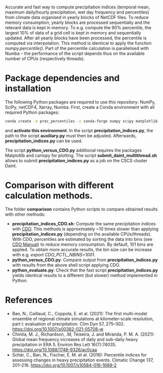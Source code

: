 Accurate and fast way to compute precipitation indices (temporal mean, maximum daily/hourly precipitation, wet day frequency and percentiles) from climate data organised in yearly blocks of NetCDF files.
To reduce memory consumption, yearly blocks are processed sequentially and the relevant data is kept in memory. To e.g. compute the 90% percentile, the largest 10% of data of a grid cell is kept in memory
and sequentially updated. After all yearly blocks have been processed, the percentile is computed via interpolation. This method is identical to apply the function *numpy.percentile()*. Part of the percentile
calculation is parallelised with Numba – the performance of the script depends thus on the available number of CPUs (respectively threads).

# Package dependencies and installation

The following Python packages are required to use this repository: NumPy, SciPy, netCDF4, Xarray, Numba.
First, create a Conda environment with all required Python packages:

```bash
conda create -n prec_percentiles -c conda-forge numpy scipy matplotlib netcdf4 xarray numba
```

and **activate this environment**. In the script **precipitation_indices.py**, the path to the script **auxiliary.py** must then be adjusted. Afterwards, **precipitation_indices.py** can be used.

The script **python_versus_CDO.py** additional requires the packages Matplotlib and cartopy for plotting. The script **submit_daint_multithread.sh** allows to submit **precipitation_indices.py** as a job on the CSCS cluster Daint.

# Comparison with different calculation methods.

The folder **comparison** contains Python scripts to compare obtained results with other methods:
- **precipitation_indices_CDO.sh**: Compute the same precipitation indices with [CDO](https://code.mpimet.mpg.de/projects/cdo/). This methods is approximately ~10 times slower than applying **precipitation_indices.py**
(depending on the available CPUs/threads). With CDO, percentiles are estimated by sorting the data into bins (see [CDO Manual](https://code.mpimet.mpg.de/projects/cdo/embedded/cdo.pdf)) to reduce memory consumption.
By default, 101 bins are applied. To obtain more accurate results, the bin size can be increase with e.g. *export CDO_PCTL_NBINS=1001*.
- **python_versus_CDO.py**: Compare output from **precipitation_indices.py** with results from the above shell script applying CDO.
- **python_evaluate.py**: Check that the fast script **precipitation_indices.py** yields identical results to a different (but slower) method implemented in Python.

# References
- Ban, N., Caillaud, C., Coppola, E. et al. (2021): The first multi-model ensemble of regional climate simulations at kilometer-scale resolution, part I: evaluation of precipitation. Clim Dyn 57, 275–302. https://doi.org/10.1007/s00382-021-05708-w
- Chinita, M. J., Richardson, .M, Teixeira, J. and Miranda, P. M. A. (2021): Global mean frequency increases of daily and sub-daily heavy precipitation in ERA 5. Environ Res Lett 16(7):74035. https://doi.org/10.1088/1748-9326/ac0caa
- Schär, C., Ban, N., Fischer, E. M. et al. (2016): Percentile indices for assessing changes in heavy precipitation events. Climatic Change 137, 201–216. https://doi.org/10.1007/s10584-016-1669-2
